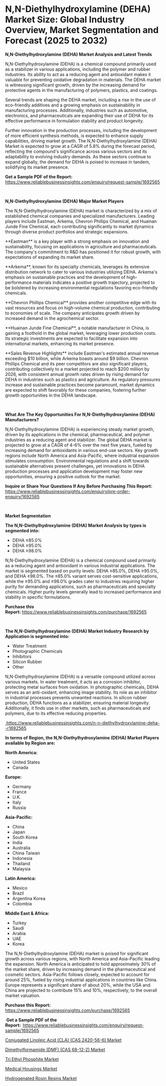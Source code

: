 <p><h1>N,N-Diethylhydroxylamine (DEHA) Market Size: Global Industry Overview, Market Segmentation and Forecast (2025 to 2032)</h1></p><p><strong>N,N-Diethylhydroxylamine (DEHA) Market Analysis and Latest Trends</strong></p>
<p><p>N,N-Diethylhydroxylamine (DEHA) is a chemical compound primarily used as a stabilizer in various applications, including the polymer and rubber industries. Its ability to act as a reducing agent and antioxidant makes it valuable for preventing oxidative degradation in materials. The DEHA market is witnessing significant growth, driven by the increasing demand for protective agents in the manufacturing of polymers, plastics, and coatings. </p><p>Several trends are shaping the DEHA market, including a rise in the use of eco-friendly additives and a growing emphasis on sustainability in manufacturing processes. Additionally, industries such as automotive, electronics, and pharmaceuticals are expanding their use of DEHA for its effective performance in formulation stability and product longevity. </p><p>Further innovation in the production processes, including the development of more efficient synthesis methods, is expected to enhance supply capabilities, driving market growth. The N,N-Diethylhydroxylamine (DEHA) Market is expected to grow at a CAGR of 5.8% during the forecast period, reflecting the compound's significance across various sectors and its adaptability to evolving industry demands. As these sectors continue to expand globally, the demand for DEHA is poised to increase in tandem, solidifying its market presence.</p></p>
<p><strong>Get a Sample PDF of the Report:&nbsp;</strong> <a href="https://www.reliablebusinessinsights.com/enquiry/request-sample/1692565?utm_campaign=101&utm_medium=2&utm_source=Github&utm_content=ia&utm_term=27032025&utm_id=nn-diethylhydroxylamine-deha">https://www.reliablebusinessinsights.com/enquiry/request-sample/1692565</a></p>
<p>&nbsp;</p>
<p><strong>N,N-Diethylhydroxylamine (DEHA) Major Market Players</strong></p>
<p><p>The N,N-Diethylhydroxylamine (DEHA) market is characterized by a mix of established chemical companies and specialized manufacturers. Leading players include Eastman, Arkema, Chevron Phillips Chemical, and Huainan Junde Fine Chemical, each contributing significantly to market dynamics through diverse product portfolios and strategic expansions.</p><p>**Eastman** is a key player with a strong emphasis on innovation and sustainability, focusing on applications in agriculture and pharmaceuticals. The company's commitment to R&D has positioned it for robust growth, with expectations of expanding its market share. </p><p>**Arkema**, known for its specialty chemicals, leverages its extensive distribution network to cater to various industries utilizing DEHA. Arkema's emphasis on sustainable practices and the development of high-performance materials indicates a positive growth trajectory, projected to be bolstered by increasing environmental regulations favoring eco-friendly chemicals.</p><p>**Chevron Phillips Chemical** provides another competitive edge with its vast resources and focus on high-volume chemical production, contributing to economies of scale. The company anticipates growth driven by increased demand in the agrochemical sector.</p><p>**Huainan Junde Fine Chemical**, a notable manufacturer in China, is gaining a foothold in the global market, leveraging lower production costs. Its strategic investments are expected to facilitate expansion into international markets, enhancing its market presence.</p><p>**Sales Revenue Highlights** include Eastman's estimated annual revenue exceeding $10 billion, while Arkema boasts around $9 billion. Chevron Phillips Chemical and its peer competitors are also significant players, contributing collectively to a market projected to reach $200 million by 2026, with consistent annual growth rates driven by rising demand for DEHA in industries such as plastics and agriculture. As regulatory pressures increase and sustainable practices become paramount, market dynamics are expected to shift favorably for these companies, fostering further growth opportunities in the DEHA landscape.</p></p>
<p>&nbsp;</p>
<p><strong>What Are The Key Opportunities For N,N-Diethylhydroxylamine (DEHA) Manufacturers?</strong></p>
<p><p>N,N-Diethylhydroxylamine (DEHA) is experiencing steady market growth, driven by its applications in the chemical, pharmaceutical, and polymer industries as a reducing agent and stabilizer. The global DEHA market is projected to grow at a CAGR of 4-6% over the next five years, fueled by increasing demand for antioxidants in various end-use sectors. Key growth regions include North America and Asia-Pacific, where industrial expansion stimulates consumption. Environmental regulations and a shift towards sustainable alternatives present challenges, yet innovations in DEHA production processes and application development may foster new opportunities, ensuring a positive outlook for the market.</p></p>
<p><strong>Inquire or Share Your Questions If Any Before Purchasing This Report:</strong> <a href="https://www.reliablebusinessinsights.com/enquiry/pre-order-enquiry/1692565?utm_campaign=101&utm_medium=2&utm_source=Github&utm_content=ia&utm_term=27032025&utm_id=nn-diethylhydroxylamine-deha">https://www.reliablebusinessinsights.com/enquiry/pre-order-enquiry/1692565</a></p>
<p>&nbsp;</p>
<p><strong>Market Segmentation</strong></p>
<p><strong>The N,N-Diethylhydroxylamine (DEHA) Market Analysis by types is segmented into:</strong></p>
<p><ul><li>DEHA ≥85.0%</li><li>DEHA ≥95.0%</li><li>DEHA ≥98.0%</li></ul></p>
<p><p>N,N-Diethylhydroxylamine (DEHA) is a chemical compound used primarily as a reducing agent and antioxidant in various industrial applications. The market is segmented based on purity levels: DEHA ≥85.0%, DEHA ≥95.0%, and DEHA ≥98.0%. The ≤85.0% variant serves cost-sensitive applications, while the ≥95.0% and ≥98.0% grades cater to industries requiring higher purity for demanding applications, such as pharmaceuticals and specialty chemicals. Higher purity levels generally lead to increased performance and stability in specific formulations.</p></p>
<p><strong>Purchase this Report:&nbsp;</strong><a href="https://www.reliablebusinessinsights.com/purchase/1692565?utm_campaign=101&utm_medium=2&utm_source=Github&utm_content=ia&utm_term=27032025&utm_id=nn-diethylhydroxylamine-deha">https://www.reliablebusinessinsights.com/purchase/1692565</a></p>
<p>&nbsp;</p>
<p><strong>The N,N-Diethylhydroxylamine (DEHA) Market Industry Research by Application is segmented into:</strong></p>
<p><ul><li>Water Treatment</li><li>Photographic Chemicals</li><li>Inhibitors</li><li>Silicon Rubber</li><li>Other</li></ul></p>
<p><p>N,N-Diethylhydroxylamine (DEHA) is a versatile compound utilized across various markets. In water treatment, it acts as a corrosion inhibitor, protecting metal surfaces from oxidation. In photographic chemicals, DEHA serves as an anti-oxidant, enhancing image stability. Its role as an inhibitor in industrial processes prevents unwanted reactions. In silicon rubber production, DEHA functions as a stabilizer, ensuring material longevity. Additionally, it finds use in other markets, such as pharmaceuticals and polymers, due to its effective reducing properties.</p></p>
<p><a href="https://www.reliablebusinessinsights.com/n-n-diethylhydroxylamine-deha--r1692565?utm_campaign=101&utm_medium=2&utm_source=Github&utm_content=ia&utm_term=27032025&utm_id=nn-diethylhydroxylamine-deha">&nbsp;https://www.reliablebusinessinsights.com/n-n-diethylhydroxylamine-deha--r1692565</a></p>
<p><strong>In terms of Region, the N,N-Diethylhydroxylamine (DEHA) Market Players available by Region are:</strong></p>
<p>
    <p> <strong> North America: </strong>
        <ul>
            <li>United States</li>
            <li>Canada</li>
        </ul>
        </p> 
    <p> <strong> Europe: </strong>
        <ul>
            <li>Germany</li>
            <li>France</li>
            <li>U.K.</li>
            <li>Italy</li>
            <li>Russia</li>
        </ul>
        </p> 
    <p> <strong> Asia-Pacific: </strong>
        <ul>
            <li>China</li>
            <li>Japan</li>
            <li>South Korea</li>
            <li>India</li>
            <li>Australia</li>
            <li>China Taiwan</li>
            <li>Indonesia</li>
            <li>Thailand</li>
            <li>Malaysia</li>
        </ul>
        </p> 
    <p> <strong> Latin America: </strong>
        <ul>
            <li>Mexico</li>
            <li>Brazil</li>
            <li>Argentina Korea</li>
            <li>Colombia</li>
        </ul>
        </p> 
    <p> <strong> Middle East & Africa: </strong>
        <ul>
            <li>Turkey</li>
            <li>Saudi</li>
            <li>Arabia</li>
            <li>UAE</li>
            <li>Korea</li>
        </ul>
    </p>
    </p>
<p><p>The N,N-Diethylhydroxylamine (DEHA) market is poised for significant growth across various regions, with North America and Asia-Pacific leading the expansion. North America is anticipated to hold approximately 30% of the market share, driven by increasing demand in the pharmaceutical and cosmetic sectors. Asia-Pacific follows closely, expected to account for around 25%, fueled by rising industrial applications in countries like China. Europe represents a significant share of about 20%, while the USA and China are projected to contribute 15% and 10%, respectively, to the overall market valuation.</p></p>
<p><strong>Purchase this Report: </strong><a href="https://www.reliablebusinessinsights.com/purchase/1692565?utm_campaign=101&utm_medium=2&utm_source=Github&utm_content=ia&utm_term=27032025&utm_id=nn-diethylhydroxylamine-deha">https://www.reliablebusinessinsights.com/purchase/1692565</a></p>
<p>&nbsp;<strong>Get a Sample PDF of the Report:&nbsp;&nbsp;</strong><a href="https://www.reliablebusinessinsights.com/enquiry/request-sample/1692565?utm_campaign=101&utm_medium=2&utm_source=Github&utm_content=ia&utm_term=27032025&utm_id=nn-diethylhydroxylamine-deha">https://www.reliablebusinessinsights.com/enquiry/request-sample/1692565</a></p>
<p><strong></strong></p>
<p><p><a href="https://github.com/saimntamiki/Market-Research-Report-List-1/blob/main/conjugated-linoleic-acid-cla-cas-2420-56-6-market.md?utm_campaign=101&utm_medium=2&utm_source=Github&utm_content=ia&utm_term=27032025&utm_id=nn-diethylhydroxylamine-deha">Conjugated Linoleic Acid (CLA) (CAS 2420-56-6) Market</a></p><p><a href="https://github.com/messonmengen75/Market-Research-Report-List-1/blob/main/dimethylformamide-dmf-cas-68-12-2-market.md?utm_campaign=101&utm_medium=2&utm_source=Github&utm_content=ia&utm_term=27032025&utm_id=nn-diethylhydroxylamine-deha">Dimethylformamide (DMF) (CAS 68-12-2) Market</a></p><p><a href="https://github.com/bocksovers0r/Market-Research-Report-List-1/blob/main/tri-ethyl-phosphite-market.md?utm_campaign=101&utm_medium=2&utm_source=Github&utm_content=ia&utm_term=27032025&utm_id=nn-diethylhydroxylamine-deha">Tri Ethyl Phosphite Market</a></p><p><a href="https://github.com/skoppmerlib9/Market-Research-Report-List-1/blob/main/medical-housings-market.md?utm_campaign=101&utm_medium=2&utm_source=Github&utm_content=ia&utm_term=27032025&utm_id=nn-diethylhydroxylamine-deha">Medical Housings Market</a></p><p><a href="https://github.com/zymerivarrik6/Market-Research-Report-List-1/blob/main/hydrogenated-rosin-resins-market.md?utm_campaign=101&utm_medium=2&utm_source=Github&utm_content=ia&utm_term=27032025&utm_id=nn-diethylhydroxylamine-deha">Hydrogenated Rosin Resins Market</a></p></p>